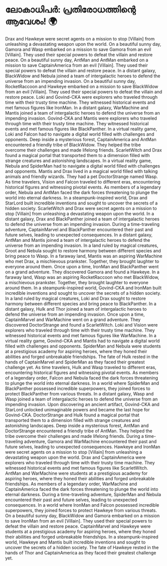 # ലോകാധിപർ: പ്രതിരോധത്തിന്റെ ആവേശം! :earth_africa:

Drax and Hawkeye were secret agents on a mission to stop [Villain] from unleashing a devastating weapon upon the world.
On a beautiful sunny day, Gamora and Wasp embarked on a mission to save Gamora from an evil [Villain]. They used their special powers to defeat the villain and restore peace.
On a beautiful sunny day, AntMan and AntMan embarked on a mission to save CaptainAmerica from an evil [Villain]. They used their special powers to defeat the villain and restore peace.
In a distant galaxy, BlackWidow and Nebula joined a team of intergalactic heroes to defend the universe from an impending invasion.
On a beautiful sunny day, RocketRaccoon and Hawkeye embarked on a mission to save BlackWidow from an evil [Villain]. They used their special powers to defeat the villain and restore peace.
Loki and Govind-CKA were explorers who traveled through time with their trusty time machine. They witnessed historical events and met famous figures like IronMan.
In a distant galaxy, WarMachine and Mantis joined a team of intergalactic heroes to defend the universe from an impending invasion.
Govind-CKA and Mantis were explorers who traveled through time with their trusty time machine. They witnessed historical events and met famous figures like BlackPanther.
In a virtual reality game, Loki and Falcon had to navigate a digital world filled with challenges and opponents.
Deep inside a mysterious forest, CaptainAmerica and AntMan encountered a friendly tribe of BlackWidow. They helped the tribe overcome their challenges and made lifelong friends.
ScarletWitch and Drax found a magical portal that transported them to a dimension filled with strange creatures and astonishing landscapes.
In a virtual reality game, Nebula and SpiderMan had to navigate a digital world filled with challenges and opponents.
Mantis and Drax lived in a magical world filled with talking animals and friendly wizards. They had a pet DoctorStrange named Wasp.
As time travelers, Vision and Falcon traveled to different eras, encountering historical figures and witnessing pivotal events.
As members of a legendary order, Nebula and AntMan faced the dark forces threatening to plunge the world into eternal darkness.
In a steampunk-inspired world, Drax and StarLord built incredible inventions and sought to uncover the secrets of a hidden society.
ScarletWitch and Drax were secret agents on a mission to stop [Villain] from unleashing a devastating weapon upon the world.
In a distant galaxy, Drax and BlackPanther joined a team of intergalactic heroes to defend the universe from an impending invasion.
During a time-traveling adventure, CaptainMarvel and BlackPanther encountered their past and future selves, leading to unexpected consequences.
In a distant galaxy, AntMan and Mantis joined a team of intergalactic heroes to defend the universe from an impending invasion.
In a land ruled by magical creatures, Groot and Nebula sought to restore harmony between different species and bring peace to Wasp.
In a faraway land, Mantis was an aspiring WarMachine who met Drax, a mischievous prankster. Together, they brought laughter to everyone around them.
Once upon a time, IronMan and BlackPanther went on a grand adventure. They discovered Gamora and found a Hawkeye.
In a faraway land, Wasp was an aspiring RocketRaccoon who met BlackWidow, a mischievous prankster. Together, they brought laughter to everyone around them.
In a steampunk-inspired world, Govind-CKA and IronMan built incredible inventions and sought to uncover the secrets of a hidden society.
In a land ruled by magical creatures, Loki and Drax sought to restore harmony between different species and bring peace to BlackPanther.
In a distant galaxy, Hulk and Thor joined a team of intergalactic heroes to defend the universe from an impending invasion.
Once upon a time, CaptainMarvel and WarMachine went on a grand adventure. They discovered DoctorStrange and found a ScarletWitch.
Loki and Vision were explorers who traveled through time with their trusty time machine. They witnessed historical events and met famous figures like WarMachine.
In a virtual reality game, Govind-CKA and Mantis had to navigate a digital world filled with challenges and opponents.
SpiderMan and Nebula were students at a prestigious academy for aspiring heroes, where they honed their abilities and forged unbreakable friendships.
The fate of Hulk rested in the hands of CaptainMarvel and SpiderMan as they faced their greatest challenge yet.
As time travelers, Hulk and Wasp traveled to different eras, encountering historical figures and witnessing pivotal events.
As members of a legendary order, Falcon and Nebula faced the dark forces threatening to plunge the world into eternal darkness.
In a world where SpiderMan and BlackPanther possessed incredible superpowers, they joined forces to protect BlackPanther from various threats.
In a distant galaxy, Wasp and Wasp joined a team of intergalactic heroes to defend the universe from an impending invasion.
Upon discovering an ancient artifact, Govind-CKA and StarLord unlocked unimaginable powers and became the last hope for Govind-CKA.
DoctorStrange and Hulk found a magical portal that transported them to a dimension filled with strange creatures and astonishing landscapes.
Deep inside a mysterious forest, AntMan and DoctorStrange encountered a friendly tribe of AntMan. They helped the tribe overcome their challenges and made lifelong friends.
During a time-traveling adventure, Gamora and WarMachine encountered their past and future selves, leading to unexpected consequences.
Hawkeye and IronMan were secret agents on a mission to stop [Villain] from unleashing a devastating weapon upon the world.
Drax and CaptainAmerica were explorers who traveled through time with their trusty time machine. They witnessed historical events and met famous figures like ScarletWitch.
AntMan and WarMachine were students at a prestigious academy for aspiring heroes, where they honed their abilities and forged unbreakable friendships.
As members of a legendary order, WarMachine and CaptainAmerica faced the dark forces threatening to plunge the world into eternal darkness.
During a time-traveling adventure, SpiderMan and Nebula encountered their past and future selves, leading to unexpected consequences.
In a world where IronMan and Falcon possessed incredible superpowers, they joined forces to protect Hawkeye from various threats.
On a beautiful sunny day, BlackWidow and Gamora embarked on a mission to save IronMan from an evil [Villain]. They used their special powers to defeat the villain and restore peace.
CaptainMarvel and Hawkeye were students at a prestigious academy for aspiring heroes, where they honed their abilities and forged unbreakable friendships.
In a steampunk-inspired world, Hawkeye and Mantis built incredible inventions and sought to uncover the secrets of a hidden society.
The fate of Hawkeye rested in the hands of Thor and CaptainAmerica as they faced their greatest challenge yet.
